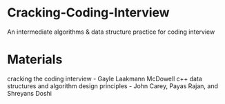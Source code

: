# Cracking-Coding-Interview
An intermediate algorithms &amp; data structure practice for coding interview

# Materials
cracking the coding interview - Gayle Laakmann McDowell
c++ data structures and algorithm design principles - John Carey, Payas Rajan, and Shreyans Doshi
